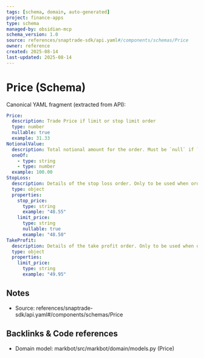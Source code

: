 ```yaml
---
tags: [schema, domain, auto-generated]
project: finance-apps
type: schema
managed-by: obsidian-mcp
schema_version: 1.0
source: references/snaptrade-sdk/api.yaml#/components/schemas/Price
owner: reference
created: 2025-08-14
last-updated: 2025-08-14
---
```


# Price (Schema)

Canonical YAML fragment (extracted from API):

```yaml
Price:
  description: Trade Price if limit or stop limit order
  type: number
  nullable: true
  example: 31.33
NotionalValue:
  description: Total notional amount for the order. Must be `null` if `units` is provided. Can only work with `Market` for `order_type` and `Day` for `time_in_force`. This is only available for certain brokerages. Please check the [integrations doc](https://snaptrade.notion.site/66793431ad0b416489eaabaf248d0afb?v=e7bbcbf9f272441593f93decde660687) for more information.
  oneOf:
    - type: string
    - type: number
  example: 100.00
StopLoss:
  description: Details of the stop loss order. Only to be used when order_class = BRACKET. stop_price is required, limit_price is optional
  type: object
  properties:
    stop_price:
      type: string
      example: "48.55"
    limit_price:
      type: string
      nullable: true
      example: "48.50"
TakeProfit:
  description: Details of the take profit order. Only to be used when order_class = BRACKET.
  type: object
  properties:
    limit_price:
      type: string
      example: "49.95"
```

## Notes
- Source: references/snaptrade-sdk/api.yaml#/components/schemas/Price

## Backlinks & Code references
- Domain model: markbot/src/markbot/domain/models.py (Price)
